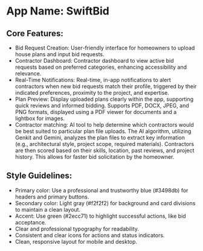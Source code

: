 # **App Name**: SwiftBid

## Core Features:

- Bid Request Creation: User-friendly interface for homeowners to upload house plans and input bid requests.
- Contractor Dashboard: Contractor dashboard to view active bid requests based on preferred categories, enhancing accessibility and relevance.
- Real-Time Notifications: Real-time, in-app notifications to alert contractors when new bid requests match their profile, triggered by their indicated preferences, proximity to the project, and expertise.
- Plan Preview: Display uploaded plans clearly within the app, supporting quick reviews and informed bidding. Supports PDF, DOCX, JPEG, and PNG formats, displayed using a PDF viewer for documents and a lightbox for images.
- Contractor matching: AI tool to help determine which contractors would be best suited to particular plan file uploads. The AI algorithm, utilizing Genkit and Gemini, analyzes the plan files to extract key information (e.g., architectural style, project scope, required materials). Contractors are then scored based on their skills, location, past reviews, and project history. This allows for faster bid solicitation by the homeowner.

## Style Guidelines:

- Primary color: Use a professional and trustworthy blue (#3498db) for headers and primary buttons.
- Secondary color: Light gray (#f2f2f2) for background and card divisions to maintain a clean layout.
- Accent: Use green (#2ecc71) to highlight successful actions, like bid acceptance.
- Clear and professional typography for readability.
- Consistent and clear icons for actions and status indicators.
- Clean, responsive layout for mobile and desktop.